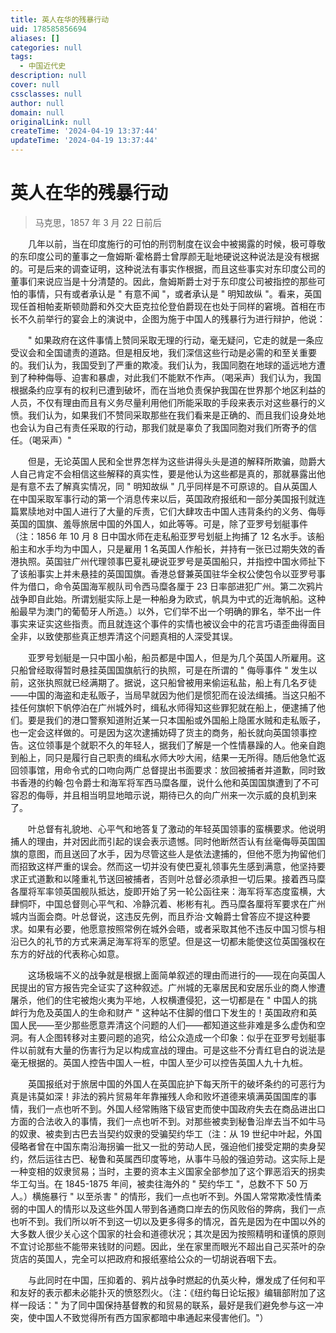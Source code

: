 ```yaml
---
title: 英人在华的残暴行动
uid: 178585856694
aliases: []
categories: null
tags:
  - 中国近代史
description: null
cover: null
cssclasses: null
author: null
domain: null
originalLink: null
createTime: '2024-04-19 13:37:44'
updateTime: '2024-04-19 13:37:44'
---
```


# 英人在华的残暴行动

> 马克思，1857 年 3 月 22 日前后

　　几年以前，当在印度施行的可怕的刑罚制度在议会中被揭露的时候，极可尊敬的东印度公司的董事之一詹姆斯·霍格爵士曾厚颜无耻地硬说这种说法是没有根据的。可是后来的调查证明，这种说法有事实作根据，而且这些事实对东印度公司的董事们来说应当是十分清楚的。因此，詹姆斯爵士对于东印度公司被指控的那些可怕的事情，只有或者承认是 " 有意不闻 "，或者承认是 " 明知故纵 "。看来，英国现任首相帕麦斯顿勋爵和外交大臣克拉伦登伯爵现在也处于同样的窘境。首相在市长不久前举行的宴会上的演说中，企图为施于中国人的残暴行为进行辩护，他说：

　　" 如果政府在这件事情上赞同采取无理的行动，毫无疑问，它走的就是一条应受议会和全国谴责的道路。但是相反地，我们深信这些行动是必需的和至关重要的。我们认为，我国受到了严重的欺凌。我们认为，我国同胞在地球的遥远地方遭到了种种侮辱、迫害和暴虐，对此我们不能默不作声。（喝采声）我们认为，我国根据条约应享有的权利已遭到破坏，而在当地负责保护我国在世界那个地区利益的人员，不仅有理由而且有义务尽量利用他们所能采取的手段来表示对这些暴行的义愤。我们认为，如果我们不赞同采取那些在我们看来是正确的、而且我们设身处地也会认为自己有责任采取的行动，那我们就是辜负了我国同胞对我们所寄予的信任。（喝采声）"

　　但是，无论英国人民和全世界怎样为这些讲得头头是道的解释所欺骗，勋爵大人自己肯定不会相信这些解释的真实性，要是他认为这些都是真的，那就暴露出他是有意不去了解真实情况，同 " 明知故纵 " 几乎同样是不可原谅的。自从英国人在中国采取军事行动的第一个消息传来以后，英国政府报纸和一部分美国报刊就连篇累牍地对中国人进行了大量的斥责，它们大肆攻击中国人违背条约的义务、侮辱英国的国旗、羞辱旅居中国的外国人，如此等等。可是，除了亚罗号划艇事件（注：1856 年 10 月 8 日中国水师在走私船亚罗号划艇上拘捕了 12 名水手。该船船主和水手均为中国人，只是雇用 1 名英国人作船长，并持有一张已过期失效的香港执照。英国驻广州代理领事巴夏礼硬说亚罗号是英国船只，并指控中国水师扯下了该船事实上并未悬挂的英国国旗。香港总督兼英国驻华全权公使包令以亚罗号事件为借口，命令英国海军舰队司令西马糜各厘于 23 日率部进犯广州。第二次鸦片战争即自此始。所谓划艇实际上是一种船身为欧式，帆具为中式的近海帆船。这种船最早为澳门的葡萄牙人所造。）以外，它们举不出一个明确的罪名，举不出一件事实来证实这些指责。而且就连这个事件的实情也被议会中的花言巧语歪曲得面目全非，以致使那些真正想弄清这个问题真相的人深受其误。

　　亚罗号划艇是一只中国小船，船员都是中国人，但是为几个英国人所雇用。这只船曾经取得暂时悬挂英国国旗航行的执照，可是在所谓的 " 侮辱事件 " 发生以前，这张执照就已经满期了。据说，这只船曾被用来偷运私盐，船上有几名歹徒——中国的海盗和走私贩子，当局早就因为他们是惯犯而在设法缉捕。当这只船不挂任何旗帜下帆停泊在广州城外时，缉私水师得知这些罪犯就在船上，便逮捕了他们。要是我们的港口警察知道附近某一只本国船或外国船上隐匿水贼和走私贩子，也一定会这样做的。可是因为这次逮捕妨碍了货主的商务，船长就向英国领事控告。这位领事是个就职不久的年轻人，据我们了解是一个性情暴躁的人。他亲自跑到船上，同只是履行自己职责的缉私水师大吵大闹，结果一无所得。随后他急忙返回领事馆，用命令式的口吻向两广总督提出书面要求：放回被捕者并道歉，同时致书香港的约翰·包令爵士和海军将军西马糜各厘，说什么他和英国国旗遭到了不可容忍的侮辱，并且相当明显地暗示说，期待已久的向广州来一次示威的良机到来了。

　　叶总督有礼貌地、心平气和地答复了激动的年轻英国领事的蛮横要求。他说明捕人的理由，并对因此而引起的误会表示遗憾。同时他断然否认有丝毫侮辱英国国旗的意图，而且送回了水手，因为尽管这些人是依法逮捕的，但他不愿为拘留他们而招致这样严重的误会。然而这一切并没有使巴夏礼领事先生感到满意，他坚持要求正式道歉和以隆重礼节送回被捕者，否则叶总督必须承担一切后果。接着西马糜各厘将军率领英国舰队抵达，旋即开始了另一轮公函往来：海军将军态度蛮横，大肆恫吓，中国总督则心平气和、冷静沉着、彬彬有礼。西马糜各厘将军要求在广州城内当面会商。叶总督说，这违反先例，而且乔治·文翰爵士曾答应不提这种要求。如果有必要，他愿意按照常例在城外会晤，或者采取其他不违反中国习惯与相沿已久的礼节的方式来满足海军将军的愿望。但是这一切都未能使这位英国强权在东方的好战的代表称心如意。

　　这场极端不义的战争就是根据上面简单叙述的理由而进行的——现在向英国人民提出的官方报告完全证实了这种叙述。广州城的无辜居民和安居乐业的商人惨遭屠杀，他们的住宅被炮火夷为平地，人权横遭侵犯，这一切都是在 " 中国人的挑衅行为危及英国人的生命和财产 " 这种站不住脚的借口下发生的！英国政府和英国人民——至少那些愿意弄清这个问题的人们——都知道这些非难是多么虚伪和空洞。有人企图转移对主要问题的追究，给公众造成一个印象：似乎在亚罗号划艇事件以前就有大量的伤害行为足以构成宣战的理由。可是这些不分青红皂白的说法是毫无根据的。英国人控告中国人一桩，中国人至少可以控告英国人九十九桩。

　　英国报纸对于旅居中国的外国人在英国庇护下每天所干的破坏条约的可恶行为真是讳莫如深！非法的鸦片贸易年年靠摧残人命和败坏道德来填满英国国库的事情，我们一点也听不到。外国人经常贿赂下级官吏而使中国政府失去在商品进出口方面的合法收入的事情，我们一点也听不到。对那些被卖到秘鲁沿岸去当不如牛马的奴隶、被卖到古巴去当契约奴隶的受骗契约华工（注：从 19 世纪中叶起，外国侵略者曾在中国东南沿海拐骗一批又一批的劳动人民，强迫他们接受定期的卖身契约，然后运往古巴、秘鲁和英属西印度等地，从事牛马般的强迫劳动。这实际上是一种变相的奴隶贸易；当时，主要的资本主义国家全部参加了这个罪恶滔天的拐卖华工勾当。在 1845-1875 年间，被卖往海外的 " 契约华工 "，总数不下 50 万人。）横施暴行 " 以至杀害 " 的情形，我们一点也听不到。外国人常常欺凌性情柔弱的中国人的情形以及这些外国人带到各通商口岸去的伤风败俗的弊病，我们一点也听不到。我们所以听不到这一切以及更多得多的情况，首先是因为在中国以外的大多数人很少关心这个国家的社会和道德状况；其次是因为按照精明和谨慎的原则不宜讨论那些不能带来钱财的问题。因此，坐在家里而眼光不超出自己买茶叶的杂货店的英国人，完全可以把政府和报纸塞给公众的一切胡说吞咽下去。

　　与此同时在中国，压抑着的、鸦片战争时燃起的仇英火种，爆发成了任何和平和友好的表示都未必能扑灭的愤怒烈火。（注：《纽约每日论坛报》编辑部附加了这样一段话：" 为了同中国保持基督教的和贸易的联系，最好是我们避免参与这一冲突，使中国人不致觉得所有西方国家都暗中串通起来侵害他们。"）
